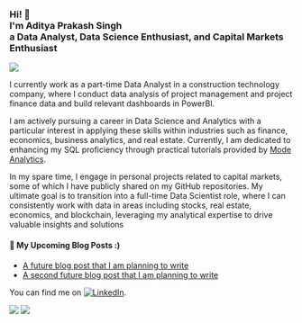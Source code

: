 
<h3>Hi! 👋<br> I'm Aditya Prakash Singh <br>a Data Analyst, Data Science Enthusiast, and Capital Markets Enthusiast</h3>


<img src="https://i0.wp.com/petergrandich.com/wp-content/uploads/2019/08/stock-market-meme-20.jpg" resize=325,200>

I currently work as a part-time Data Analyst in a construction technology company, where I conduct data analysis of project management and project finance data and build relevant dashboards in PowerBI.

I am actively pursuing a career in Data Science and Analytics with a particular interest in applying these skills within industries such as finance, economics, business analytics, and real estate. Currently, I am dedicated to enhancing my SQL proficiency through practical tutorials provided by [Mode Analytics](https://mode.com/sql-tutorial/).

In my spare time, I engage in personal projects related to capital markets, some of which I have publicly shared on my GitHub repositories. My ultimate goal is to transition into a full-time Data Scientist role, where I can consistently work with data in areas including stocks, real estate, economics, and blockchain, leveraging my analytical expertise to drive valuable insights and solutions


<h4>📕 My Upcoming Blog Posts :) </h4>

<!-- BLOG-POST-LIST:START -->
- [A future blog post that I am planning to write](https://)
- [A second future blog post that I am planning to write](https://)
<!-- BLOG-POST-LIST:END -->


<!-- Actual text -->
You can find me on [![LinkedIn][1.1]][1].

<!-- Icons -->
[1.1]:<img height="50" src="https://cdn2.iconfinder.com/data/icons/social-icon-3/512/social_style_3_in-306.png">

<!-- Links to your social media accounts -->
[1]: https://www.linkedin.com/in/singhadityamech/


<img src="https://github-readme-stats.vercel.app/api?username=DDataDudeADi&show_icons=true"/>

<img src="https://github-readme-stats.vercel.app/api/top-langs?username=DDataDudeADi&layout=compact"/>





<!--
**DDataDudeADi/DDataDudeADi** is a ✨ _special_ ✨ repository because its `README.md` (this file) appears on your GitHub profile.

Here are some ideas to get you started:

- 🔭 I’m currently working on ...
- 🌱 I’m currently learning ...
- 👯 I’m looking to collaborate on ...
- 🤔 I’m looking for help with ...
- 💬 Ask me about ...
- 📫 How to reach me: ...
- 😄 Pronouns: ...
- ⚡ Fun fact: ...
-->
